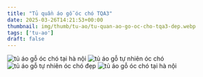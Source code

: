 ```yaml
---
title: "Tủ quần áo gỗ óc chó TQA3"
date: 2025-03-26T14:21:53+00:00
thumbnail: img/thumb/tu-ao/tu-quan-ao-go-oc-cho-tqa3-dep.webp
tags: ['tu-ao']
draft: false
---
```

![tủ áo gỗ óc chó tại hà nội](/img/tu-ao/tqa3/tu-quan-ao-go-oc-cho-tqa3-00-3.webp)
![tủ áo gỗ tự nhiên óc chó](/img/tu-ao/tqa3/tu-quan-ao-go-oc-cho-tqa3-00-4.webp)
![tủ áo gỗ tự nhiên óc chó đẹp](/img/tu-ao/tqa3/tu-quan-ao-go-oc-cho-tqa3-00-5.webp)
![tủ áo gỗ óc chó tại hà nội](/img/tu-ao/tqa3/tu-quan-ao-go-oc-cho-tqa3-00-6.webp)